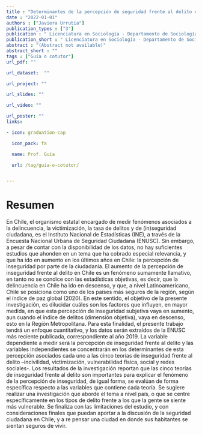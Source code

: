 ```yaml
---
title : "Determinantes de la percepción de seguridad frente al delito en la Región Metropolitana"
date : "2022-01-01"
authors : ["Javiera Urrutia"]
publication_types : ["3"]
publication : " Licenciatura en Sociología - Departamento de Sociología, Facultad de Ciencias Sociales, Universidad de Chile. Santiago de Chile"
publication_short : " Licenciatura en Sociología - Departamento de Sociología, Facultad de Ciencias Sociales, Universidad de Chile. Santiago de Chile"
abstract : "(Abstract not available)"
abstract_short : ""
tags : ["Guía o cotutor"]
url_pdf: ""

url_dataset:  ""

url_project: ""

url_slides: ""

url_video: ""

url_poster: ""
links:

- icon: graduation-cap

  icon_pack: fa

  name: Prof. Guía

  url: /tag/guia-o-cotutor/


---
```


# Resumen

En Chile, el organismo estatal encargado de medir fenómenos asociados a la delincuencia,
la victimización, la tasa de delitos y de (in)seguridad ciudadana, es el Instituto Nacional
de Estadísticas (INE), a través de la Encuesta Nacional Urbana de Seguridad Ciudadana
(ENUSC). Sin embargo, a pesar de contar con la disponibilidad de los datos, no hay
suficientes estudios que ahonden en un tema que ha cobrado especial relevancia, y que ha
ido en aumento en los últimos años en Chile: la percepción de inseguridad por parte de la
ciudadanía. El aumento de la percepción de inseguridad frente al delito en Chile es un
fenómeno sumamente llamativo, en tanto no se condice con las estadísticas objetivas, es
decir, que la delincuencia en Chile ha ido en descenso, y que, a nivel Latinoamericano,
Chile se posiciona como uno de los países más seguros de la región, según el índice de
paz global (2020). En este sentido, el objetivo de la presente investigación, es dilucidar
cuáles son los factores que influyen, en mayor medida, en que esta percepción de
inseguridad subjetiva vaya en aumento, aun cuando el índice de delitos (dimensión
objetiva), vaya en descenso, esto en la Región Metropolitana. Para esta finalidad, el
presente trabajo tendrá un enfoque cuantitativo, y los datos serán extraídos de la ENUSC
más reciente publicada, correspondiente al año 2019. La variable dependiente a medir
será la percepción de inseguridad frente al delito y las variables independientes se
concentrarán en los determinantes de esta percepción asociados cada uno a las cinco
teorías de inseguridad frente al delito –incivilidad, victimización, vulnerabilidad física,
social y redes sociales-. Los resultados de la investigación reportan que las cinco teorías
de inseguridad frente al delito son importantes para explicar el fenómeno de la percepción
de inseguridad, de igual forma, se evalúan de forma específica respecto a las variables
que contiene cada teoría. Se sugiere realizar una investigación que aborde el tema a nivel
país, o que se centre específicamente en los tipos de delito frente a los que la gente se
siente más vulnerable. Se finaliza con las limitaciones del estudio, y con consideraciones
finales que puedan aportar a la discusión de la seguridad ciudadana en Chile, y a re pensar
una ciudad en donde sus habitantes se sientan seguros de vivir.
